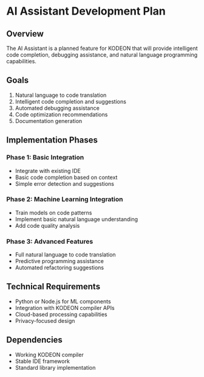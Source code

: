 # AI Assistant Development Plan

## Overview

The AI Assistant is a planned feature for KODEON that will provide intelligent code completion, debugging assistance, and natural language programming capabilities.

## Goals

1. Natural language to code translation
2. Intelligent code completion and suggestions
3. Automated debugging assistance
4. Code optimization recommendations
5. Documentation generation

## Implementation Phases

### Phase 1: Basic Integration

- Integrate with existing IDE
- Basic code completion based on context
- Simple error detection and suggestions

### Phase 2: Machine Learning Integration

- Train models on code patterns
- Implement basic natural language understanding
- Add code quality analysis

### Phase 3: Advanced Features

- Full natural language to code translation
- Predictive programming assistance
- Automated refactoring suggestions

## Technical Requirements

- Python or Node.js for ML components
- Integration with KODEON compiler APIs
- Cloud-based processing capabilities
- Privacy-focused design

## Dependencies

- Working KODEON compiler
- Stable IDE framework
- Standard library implementation
